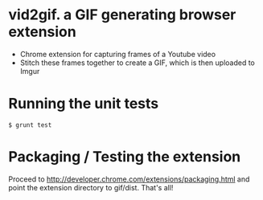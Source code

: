 vid2gif. a GIF generating browser extension
===========================================

- Chrome extension for capturing frames of a Youtube video
- Stitch these frames together to create a GIF, which is then uploaded to Imgur

# Running the unit tests

    $ grunt test
    
# Packaging / Testing the extension

Proceed to http://developer.chrome.com/extensions/packaging.html and point the extension directory to
gif/dist. That's all!
    
